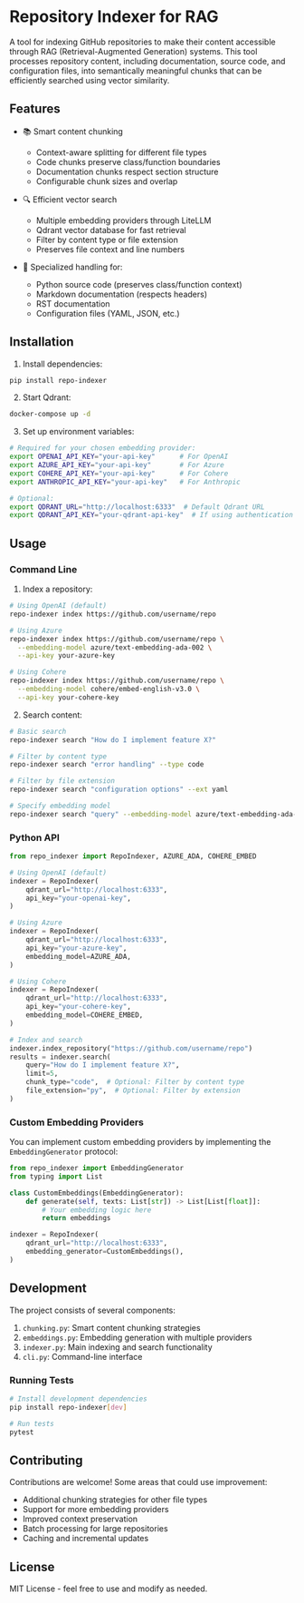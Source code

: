 # Repository Indexer for RAG

A tool for indexing GitHub repositories to make their content accessible through RAG (Retrieval-Augmented Generation) systems. This tool processes repository content, including documentation, source code, and configuration files, into semantically meaningful chunks that can be efficiently searched using vector similarity.

## Features

- 📚 Smart content chunking
  - Context-aware splitting for different file types
  - Code chunks preserve class/function boundaries
  - Documentation chunks respect section structure
  - Configurable chunk sizes and overlap

- 🔍 Efficient vector search
  - Multiple embedding providers through LiteLLM
  - Qdrant vector database for fast retrieval
  - Filter by content type or file extension
  - Preserves file context and line numbers

- 🎯 Specialized handling for:
  - Python source code (preserves class/function context)
  - Markdown documentation (respects headers)
  - RST documentation
  - Configuration files (YAML, JSON, etc.)

## Installation

1. Install dependencies:
```bash
pip install repo-indexer
```

2. Start Qdrant:
```bash
docker-compose up -d
```

3. Set up environment variables:
```bash
# Required for your chosen embedding provider:
export OPENAI_API_KEY="your-api-key"      # For OpenAI
export AZURE_API_KEY="your-api-key"       # For Azure
export COHERE_API_KEY="your-api-key"      # For Cohere
export ANTHROPIC_API_KEY="your-api-key"   # For Anthropic

# Optional:
export QDRANT_URL="http://localhost:6333"  # Default Qdrant URL
export QDRANT_API_KEY="your-qdrant-api-key"  # If using authentication
```

## Usage

### Command Line

1. Index a repository:
```bash
# Using OpenAI (default)
repo-indexer index https://github.com/username/repo

# Using Azure
repo-indexer index https://github.com/username/repo \
  --embedding-model azure/text-embedding-ada-002 \
  --api-key your-azure-key

# Using Cohere
repo-indexer index https://github.com/username/repo \
  --embedding-model cohere/embed-english-v3.0 \
  --api-key your-cohere-key
```

2. Search content:
```bash
# Basic search
repo-indexer search "How do I implement feature X?"

# Filter by content type
repo-indexer search "error handling" --type code

# Filter by file extension
repo-indexer search "configuration options" --ext yaml

# Specify embedding model
repo-indexer search "query" --embedding-model azure/text-embedding-ada-002
```

### Python API

```python
from repo_indexer import RepoIndexer, AZURE_ADA, COHERE_EMBED

# Using OpenAI (default)
indexer = RepoIndexer(
    qdrant_url="http://localhost:6333",
    api_key="your-openai-key",
)

# Using Azure
indexer = RepoIndexer(
    qdrant_url="http://localhost:6333",
    api_key="your-azure-key",
    embedding_model=AZURE_ADA,
)

# Using Cohere
indexer = RepoIndexer(
    qdrant_url="http://localhost:6333",
    api_key="your-cohere-key",
    embedding_model=COHERE_EMBED,
)

# Index and search
indexer.index_repository("https://github.com/username/repo")
results = indexer.search(
    query="How do I implement feature X?",
    limit=5,
    chunk_type="code",  # Optional: Filter by content type
    file_extension="py",  # Optional: Filter by extension
)
```

### Custom Embedding Providers

You can implement custom embedding providers by implementing the `EmbeddingGenerator` protocol:

```python
from repo_indexer import EmbeddingGenerator
from typing import List

class CustomEmbeddings(EmbeddingGenerator):
    def generate(self, texts: List[str]) -> List[List[float]]:
        # Your embedding logic here
        return embeddings

indexer = RepoIndexer(
    qdrant_url="http://localhost:6333",
    embedding_generator=CustomEmbeddings(),
)
```

## Development

The project consists of several components:

1. `chunking.py`: Smart content chunking strategies
2. `embeddings.py`: Embedding generation with multiple providers
3. `indexer.py`: Main indexing and search functionality
4. `cli.py`: Command-line interface

### Running Tests

```bash
# Install development dependencies
pip install repo-indexer[dev]

# Run tests
pytest
```

## Contributing

Contributions are welcome! Some areas that could use improvement:

- Additional chunking strategies for other file types
- Support for more embedding providers
- Improved context preservation
- Batch processing for large repositories
- Caching and incremental updates

## License

MIT License - feel free to use and modify as needed.
